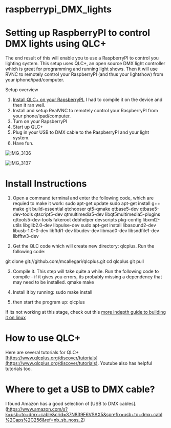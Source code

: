 # raspberrypi_DMX_lights
# Setting up RaspberryPI to control DMX lights using QLC+

The end result of this will enable you to use a RaspberryPI to control you lighting system. This setup uses QLC+, an open source DMX light controller which is great for programming and running light shows.  Then it will use RVNC to remotely control your RaspberryPI (and thus your lightshow) from your iphone/ipad/computer.

Setup overview
1) [Install QLC+ on your RapsberryPI.](https://github.com/alan-roth/raspberrypi_DMX_lights/edit/main/README.md#install-instructions)  I had to compile it on the device and then it ran well. 
3) Install and setup RealVNC to remotely control your RaspberryPI from your phone/ipad/computer.
4) Turn on your RapsberryPI
5) Start up QLC+
6) Plug in your USB to DMX cable to the RaspberryPI and your light system.
7) Have fun.

![IMG_3136](https://github.com/alan-roth/raspberrypi_DMX_lights/assets/10735312/7bdc756c-994b-463a-aa91-8cb77a702559)

![IMG_3137](https://github.com/alan-roth/raspberrypi_DMX_lights/assets/10735312/af53079e-6e24-4442-bb7b-b5dd64cd97e8)

# Install Instructions
1) Open a command terminal and enter the following code, which are requied to make it work:
sudo apt-get update
sudo apt-get install g++ make git build-essential qtchooser qt5-qmake qtbase5-dev qtbase5-dev-tools qtscript5-dev qtmultimedia5-dev libqt5multimedia5-plugins qttools5-dev-tools fakeroot debhelper devscripts pkg-config libxml2-utils libglib2.0-dev libpulse-dev
sudo apt-get install libasound2-dev libusb-1.0-0-dev libftdi1-dev libudev-dev libmad0-dev libsndfile1-dev libfftw3-dev

2) Get the QLC code which will create new directory: qlcplus.  Run the following code:

git clone git://github.com/mcallegari/qlcplus.git
cd qlcplus
git pull

3) Compile it. This step will take quite a while. Run the following code to compile - if it gives you errors, its probably missing a dependency that may need to be installed.
qmake
make

4) Install it by running:
sudo make install
5) then start the program up:
qlcplus

If its not working at this stage, check out this [more indepth guide to building it on linux](https://github.com/mcallegari/qlcplus/wiki/Linux-build-(Qt5--&-qmake))

# How to use QLC+
Here are several tutorials for QLC+  [https://www.qlcplus.org/discover/tutorials](https://www.qlcplus.org/discover/tutorials). Youtube also has helpful tutorials too.

# Where to get a USB to DMX cable?
I found Amazon has a good selection of [USB to DMX cables]. (https://www.amazon.com/s?k=usb+to+dmx+cable&crid=37N839E6VSAX5&sprefix=usb+to+dmx+cabl%2Caps%2C256&ref=nb_sb_noss_2)
